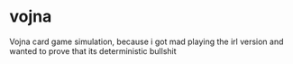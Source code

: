 # vojna
Vojna card game simulation, because i got mad playing the irl version and wanted to prove that its deterministic bullshit
